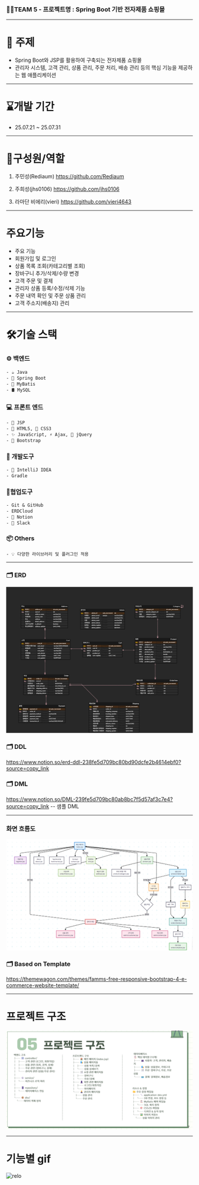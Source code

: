 ### 🧑‍💻TEAM 5 - 프로젝트명 : Spring Boot 기반 전자제품 쇼핑몰 
***
# 🎯 주제
  -  Spring Boot와 JSP를 활용하여 구축되는 전자제품 쇼핑몰 
  -  관리자 시스템, 고객 관리, 상품 관리, 주문 처리, 배송 관리 등의 핵심 기능을 제공하는  웹 애플리케이션
***
# ⌛개발 기간
- 25.07.21 ~ 25.07.31
***
# 🕺구성원/역할
1. 주민성(Rediaum)          <https://github.com/Rediaum>

2. 주희성(jhs0106)        <https://github.com/jhs0106> 

3. 라마단 비에리(vieri)          <https://github.com/vieri4643>
***
# 주요기능
- 주요 기능
- 회원가입 및 로그인
- 상품 목록 조회(카테고리별 조회)
- 장바구니 추가/삭제/수량 변경
- 고객 주문 및 결제
- 관리자 상품 등록/수정/삭제 기능
- 주문 내역 확인 및 주문 상품 관리
- 고객 주소지(배송지) 관리
***
# 🛠️기술 스택

  ### ⚙️ 백엔드
    - ☕ Java
    - 🌱 Spring Boot
    - 🧩 MyBatis
    - 🛢️ MySQL
  
  ### 💻 프론트 엔드
    - 📄 JSP
    - 🧱 HTML5, 🎨 CSS3
    - ✨ JavaScript, ⚡ Ajax, 💫 jQuery
    - 🎀 Bootstrap

  ### 🧰 개발도구
    - 🧠 IntelliJ IDEA
    - Gradle

  ### 🔗협업도구
    - Git & GitHub
    - ERDCloud
    - 📒 Notion
    - 💬 Slack
  ### 📦 Others
    - 💡 다양한 라이브러리 및 플러그인 적용
***    
### 🗂️ ERD
![ERD](mdimg/ERD5.png) 
### 🗂️ DDL
https://www.notion.so/erd-ddl-238fe5d709bc80bd90dcfe2b4614ebf0?source=copy_link
### 🗂️ DML
https://www.notion.so/DML-239fe5d709bc80ab8bc7f5d57af3c7e4?source=copy_link  -- 샘플 DML
***
### 화면 흐름도
![flowchart](mdimg/screenFlowChart.png)
### 🗂️ Based on Template
https://themewagon.com/themes/famms-free-responsive-bootstrap-4-e-commerce-website-template/
***
# 프로젝트 구조
![project structure](mdimg/projectS.png)

***
# 기능별 gif
![relo](mdgif/loginregi.gif)